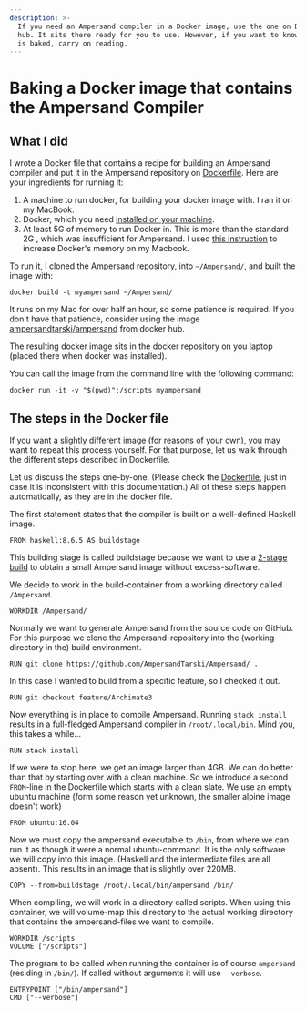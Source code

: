 ```yaml
---
description: >-
  If you need an Ampersand compiler in a Docker image, use the one on Docker
  hub. It sits there ready for you to use. However, if you want to know how it
  is baked, carry on reading.
---
```


# Baking a Docker image that contains the Ampersand Compiler

## What I did

I wrote a Docker file that contains a recipe for building an Ampersand compiler and put it in the Ampersand repository on [Dockerfile](https://github.com/AmpersandTarski/Ampersand/blob/feature/dockerize/docker/Dockerfile). Here are your ingredients for running it:

1. A machine to run docker, for building your docker image with. I ran it on my MacBook.
2. Docker, which you need [installed on your machine](https://docs.docker.com/install/).
3. At least 5G of memory to run Docker in. This is more than the standard 2G , which was insufficient for Ampersand. I used [this instruction](https://stackoverflow.com/questions/44533319/how-to-assign-more-memory-to-docker-container/44533437#44533437) to increase Docker's memory on my Macbook.

To run it, I cloned the Ampersand repository, into `~/Ampersand/`, and built the image with:

```text
docker build -t myampersand ~/Ampersand/
```

It runs on my Mac for over half an hour, so some patience is required. If you don't have that patience, consider using the image [ampersandtarski/ampersand](https://hub.docker.com/r/ampersandtarski/ampersand) from docker hub.

The resulting docker image sits in the docker repository on you laptop \(placed there when docker was installed\).

You can call the image from the command line with the following command:

```text
docker run -it -v "$(pwd)":/scripts myampersand
```



## The steps in the Docker file

If you want a slightly different image \(for reasons of your own\), you may want to repeat this process yourself. For that purpose, let us walk through the different steps described in Dockerfile.

Let us discuss the steps one-by-one. \(Please check the [Dockerfile](https://github.com/AmpersandTarski/Ampersand/blob/feature/dockerize/docker/Dockerfile), just in case it is inconsistent with this documentation.\) All of these steps happen automatically, as they are in the docker file.

The first statement states that the compiler is built on a well-defined Haskell image.

```text
FROM haskell:8.6.5 AS buildstage
```

This building stage is called buildstage because we want to use a [2-stage build](https://docs.docker.com/develop/develop-images/multistage-build/) to obtain a small Ampersand image without excess-software.

We decide to work in the build-container from a working directory called `/Ampersand`.

```text
WORKDIR /Ampersand/
```

Normally we want to generate Ampersand from the source code on GitHub. For this purpose we clone the Ampersand-repository into the \(working directory in the\) build environment.

```text
RUN git clone https://github.com/AmpersandTarski/Ampersand/ .
```

In this case I wanted to build from a specific feature, so I checked it out.

```text
RUN git checkout feature/Archimate3
```

Now everything is in place to compile Ampersand. Running `stack install` results in a full-fledged Ampersand compiler  in `/root/.local/bin`. Mind you, this takes a while...

```text
RUN stack install
```

If we were to stop here, we get an image larger than 4GB. We can do better than that by starting over with a clean machine. So we introduce a second `FROM`-line in the Dockerfile which starts with a clean slate. We use an empty ubuntu machine \(form some reason yet unknown, the smaller alpine image doesn't work\)

```text
FROM ubuntu:16.04
```

Now we must copy the ampersand executable to `/bin`, from where we can run it as though it were a normal ubuntu-command. It is the only software we will copy into this image. \(Haskell and the intermediate files are all absent\). This results in an image that is slightly over 220MB.

```text
COPY --from=buildstage /root/.local/bin/ampersand /bin/
```

When compiling, we  will work in a directory called scripts. When using this container, we will volume-map this directory to the actual working directory that contains the ampersand-files we want to compile.

```text
WORKDIR /scripts
VOLUME ["/scripts"]
```

The program to be called when running the container is of course `ampersand` \(residing in `/bin/`\). If called without arguments it will use `--verbose`.

```text
ENTRYPOINT ["/bin/ampersand"]
CMD ["--verbose"]
```

